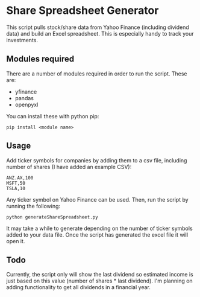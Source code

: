 # Share Spreadsheet Generator
This script pulls stock/share data from Yahoo Finance (including dividend data) and build an Excel spreadsheet. This is especially handy to track your investments.

## Modules required
There are a number of modules required in order to run the script. These are:
- yfinance
- pandas
- openpyxl

You can install these with python pip:
```
pip install <module name>
```

## Usage
Add ticker symbols for companies by adding them to a csv file, including number of shares (I have added an example CSV):
```
ANZ.AX,100
MSFT,50
TSLA,10
```
Any ticker symbol on Yahoo Finance can be used.
Then, run the script by running the following:
```
python generateShareSpreadsheet.py
```
It may take a while to generate depending on the number of ticker symbols added to your data file. Once the script has generated the excel file it will open it.

## Todo
Currently, the script only will show the last dividend so estimated income is just based on this value (number of shares * last dividend). I'm planning on adding functionality to get all dividends in a financial year.
